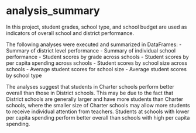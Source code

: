 # analysis_summary

In this project, student grades, school type, and school budget are used as indicators of overall school and district performance.

The following analyses were executed and summarized in DataFrames:
    - Summary of district level performance
    - Summary of individual school performance
    - Student scores by grade across schools
    - Student scores by per capita spending across schools
    - Student scores by school size across schools
    - Average student scores for school size
    - Average student scores by school type


The analyses suggest that students in Charter schools perform better overall than those in District schools. This may be due to the fact that District schools are generally larger and have more students than Charter schools, where the smaller size of Charter schools may allow more students to receive individual attention from teachers. Students at schools with lower per capita spending perform better overall than schools with high per capita spending.